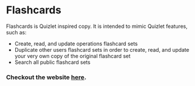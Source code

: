 # Flashcards

Flashcards is Quizlet inspired copy. It is intended to mimic Quizlet features, such as:

* Create, read, and update operations flashcard sets
* Duplicate other users flashcard sets in order to create, read, and update your very own copy of the original flashcard set
* Search all public flashcard sets

### Checkout the website [here](https://www.flashcards-qmax.cards).


<!-- ## Table of Contents

* [Setting Up A Forked Clone](#base-setup)

* Local Postgres Setup

*  -->
